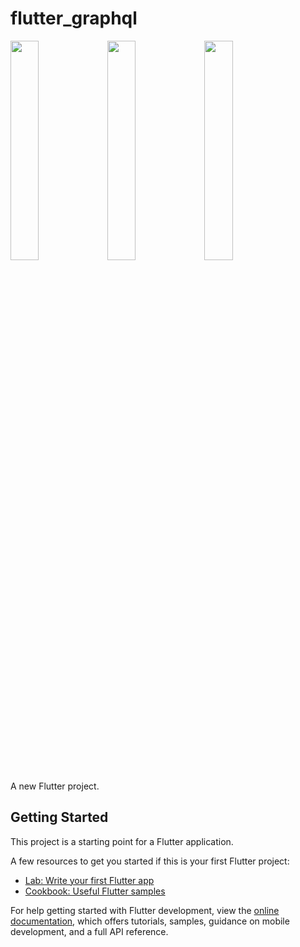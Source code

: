 # flutter_graphql

<img src="https://user-images.githubusercontent.com/20137401/182821194-1014d2e1-ed10-4b34-8949-5ebac211974b.png" width="30%"></img> <img src="https://user-images.githubusercontent.com/20137401/182821230-b3e7503d-d882-4883-9223-06413ddcc417.png" width="30%"></img> <img src="https://user-images.githubusercontent.com/20137401/182821292-620fd425-795b-465b-ae7e-918b454641c1.png" width="30%"></img> 


A new Flutter project.


## Getting Started

This project is a starting point for a Flutter application.

A few resources to get you started if this is your first Flutter project:

- [Lab: Write your first Flutter app](https://docs.flutter.dev/get-started/codelab)
- [Cookbook: Useful Flutter samples](https://docs.flutter.dev/cookbook)

For help getting started with Flutter development, view the
[online documentation](https://docs.flutter.dev/), which offers tutorials,
samples, guidance on mobile development, and a full API reference.
